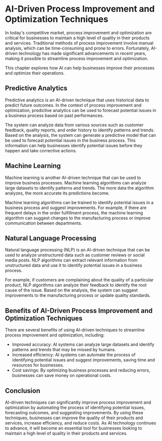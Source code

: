 AI-Driven Process Improvement and Optimization Techniques
===============================================================================================================================

In today's competitive market, process improvement and optimization are critical for businesses to maintain a high level of quality in their products and services. Traditional methods of process improvement involve manual analysis, which can be time-consuming and prone to errors. Fortunately, AI-driven technology has made significant advancements in recent years, making it possible to streamline process improvement and optimization.

This chapter explores how AI can help businesses improve their processes and optimize their operations.

Predictive Analytics
--------------------

Predictive analytics is an AI-driven technique that uses historical data to predict future outcomes. In the context of process improvement and optimization, predictive analytics can be used to forecast potential issues in a business process based on past performances.

The system can analyze data from various sources such as customer feedback, quality reports, and order history to identify patterns and trends. Based on the analysis, the system can generate a predictive model that can be used to forecast potential issues in the business process. This information can help businesses identify potential issues before they happen and take corrective actions.

Machine Learning
----------------

Machine learning is another AI-driven technique that can be used to improve business processes. Machine learning algorithms can analyze large datasets to identify patterns and trends. The more data the algorithm analyzes, the more accurate its predictions become.

Machine learning algorithms can be trained to identify potential issues in a business process and suggest improvements. For example, if there are frequent delays in the order fulfillment process, the machine learning algorithm can suggest changes to the manufacturing process or improve communication between departments.

Natural Language Processing
---------------------------

Natural language processing (NLP) is an AI-driven technique that can be used to analyze unstructured data such as customer reviews or social media posts. NLP algorithms can extract relevant information from unstructured data and use it to identify potential issues in a business process.

For example, if customers are complaining about the quality of a particular product, NLP algorithms can analyze their feedback to identify the root cause of the issue. Based on the analysis, the system can suggest improvements to the manufacturing process or update quality standards.

Benefits of AI-Driven Process Improvement and Optimization Techniques
---------------------------------------------------------------------

There are several benefits of using AI-driven techniques to streamline process improvement and optimization, including:

* Improved accuracy: AI systems can analyze large datasets and identify patterns and trends that may be missed by humans.
* Increased efficiency: AI systems can automate the process of identifying potential issues and suggest improvements, saving time and resources for businesses.
* Cost savings: By optimizing business processes and reducing errors, businesses can save money on operational costs.

Conclusion
----------

AI-driven techniques can significantly improve process improvement and optimization by automating the process of identifying potential issues, forecasting outcomes, and suggesting improvements. By using these techniques, businesses can improve the quality of their products and services, increase efficiency, and reduce costs. As AI technology continues to advance, it will become an essential tool for businesses looking to maintain a high level of quality in their products and services.
